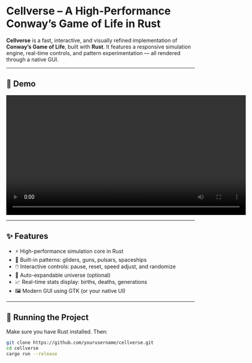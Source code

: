 # Cellverse – A High-Performance Conway’s Game of Life in Rust

**Cellverse** is a fast, interactive, and visually refined implementation of **Conway’s Game of Life**, built with **Rust**. It features a responsive simulation engine, real-time controls, and pattern experimentation — all rendered through a native GUI.

---

## 🎥 Demo

<video src="https://github.com/user-attachments/assets/996bb7d7-28ed-4fce-80c8-6b0a1d2e2f87" controls width="640">
  Your browser does not support the video tag.
</video>

---

## ✨ Features

- ⚡ High-performance simulation core in Rust
- 🧬 Built-in patterns: gliders, guns, pulsars, spaceships
- 🖱️ Interactive controls: pause, reset, speed adjust, and randomize
- 🔄 Auto-expandable universe (optional)
- 📈 Real-time stats display: births, deaths, generations
- 🖼️ Modern GUI using GTK (or your native UI)

---

## 🚀 Running the Project

Make sure you have Rust installed. Then:

```bash
git clone https://github.com/yourusername/cellverse.git
cd cellverse
cargo run --release
